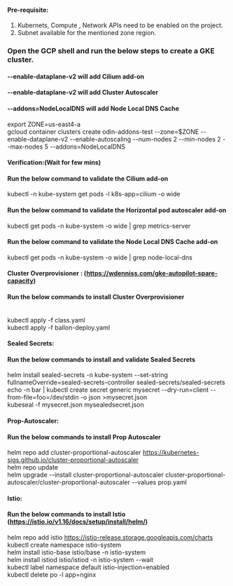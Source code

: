 #### Pre-requisite:
1. Kubernets, Compute , Network APIs need to be enabled on the project. <br />
2. Subnet available for the mentioned zone region. <br />

### Open the GCP shell and run the below steps to create a GKE cluster.
#### --enable-dataplane-v2 will add Cilium add-on
#### --enable-dataplane-v2 will add Cluster Autoscaler
#### --addons=NodeLocalDNS will add Node Local DNS Cache

export ZONE=us-east4-a <br />
gcloud container clusters create odin-addons-test --zone=$ZONE --enable-dataplane-v2 --enable-autoscaling --num-nodes 2 --min-nodes 2 --max-nodes 5 --addons=NodeLocalDNS <br />

#### Verification:(Wait for few mins)
#### Run the below command to validate the Cilium add-on
kubectl -n kube-system get pods -l k8s-app=cilium -o wide <br />

#### Run the below command to validate the Horizontal pod autoscaler add-on 
kubectl get pods -n kube-system -o wide | grep metrics-server <br /> 

#### Run the below command to validate the Node Local DNS Cache add-on
kubectl get pods -n kube-system -o wide | grep node-local-dns <br />

#### Cluster Overprovisioner : (https://wdenniss.com/gke-autopilot-spare-capacity)
#### Run the below commands to install Cluster Overprovisioner <br />
<br />
kubectl apply -f class.yaml <br />
kubectl apply -f ballon-deploy.yaml <br />

#### Sealed Secrets:
#### Run the below commands to install and validate Sealed Secrets
helm install sealed-secrets -n kube-system --set-string fullnameOverride=sealed-secrets-controller sealed-secrets/sealed-secrets <br />
echo -n bar | kubectl create secret generic mysecret --dry-run=client --from-file=foo=/dev/stdin -o json >mysecret.json <br />
kubeseal -f mysecret.json mysealedsecret.json <br />

#### Prop-Autoscaler: 
#### Run the below commands to install Prop Autoscaler
helm repo add cluster-proportional-autoscaler https://kubernetes-sigs.github.io/cluster-proportional-autoscaler <br />
helm repo update <br />
helm upgrade --install cluster-proportional-autoscaler cluster-proportional-autoscaler/cluster-proportional-autoscaler --values prop.yaml <br />

#### Istio: 
#### Run the below commands to install Istio (https://istio.io/v1.16/docs/setup/install/helm/)
helm repo add istio https://istio-release.storage.googleapis.com/charts <br />
kubectl create namespace istio-system <br />
helm install istio-base istio/base -n istio-system <br />
helm install istiod istio/istiod -n istio-system --wait <br />
kubectl label namespace default istio-injection=enabled <br />
kubectl delete po -l app=nginx <br />

